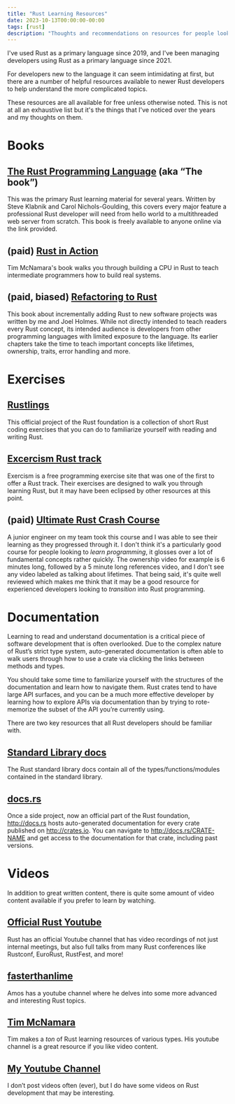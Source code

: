 ```yaml
---
title: "Rust Learning Resources"
date: 2023-10-13T00:00:00-00:00
tags: [rust]
description: "Thoughts and recommendations on resources for people looking to learn Rust"
---
```


I've used Rust as a primary language since 2019, and I've been managing
developers using Rust as a primary language since 2021.

For developers new to the language it can seem intimidating at first, but there
are a number of helpful resources available to newer Rust developers to help
understand the more complicated topics.

These resources are all available for free unless otherwise noted. This is not
at all an exhaustive list but it's the things that I've noticed over the years
and my thoughts on them.

# Books

## [The Rust Programming Language](https://doc.rust-lang.org/book/index.html) (aka “The book”)

This was the primary Rust learning material for several years. Written by Steve
Klabnik and Carol Nichols-Goulding, this covers every major feature a
professional Rust developer will need from hello world to a multithreaded web
server from scratch. This book is freely available to anyone online via the link
provided.

## (paid) [Rust in Action](https://www.manning.com/books/rust-in-action)

Tim McNamara's book walks you through building a CPU in Rust to teach
intermediate programmers how to build real systems.

## (paid, biased) [Refactoring to Rust](https://www.manning.com/books/refactoring-to-rust)

This book about incrementally adding Rust to new software projects was written
by me and Joel Holmes. While not directly intended to teach readers every Rust
concept, its intended audience is developers from other programming languages
with limited exposure to the language. Its earlier chapters take the time to
teach important concepts like lifetimes, ownership, traits, error handling and
more.

# Exercises

## [Rustlings](https://github.com/rust-lang/rustlings)

This official project of the Rust foundation is a collection of short Rust
coding exercises that you can do to familiarize yourself with reading and
writing Rust.

## [Excercism Rust track](https://exercism.org/tracks/rust)

Exercism is a free programming exercise site that was one of the first to offer
a Rust track. Their exercises are designed to walk you through learning Rust,
but it may have been eclipsed by other resources at this point.

## (paid) [Ultimate Rust Crash Course](https://www.udemy.com/course/ultimate-rust-crash-course/)

A junior engineer on my team took this course and I was able to see their
learning as they progressed through it. I don't think it's a particularly good
course for people looking to _learn programming_, it glosses over a lot of
fundamental concepts rather quickly. The ownership video for example is 6
minutes long, followed by a 5 minute long references video, and I don't see any
video labeled as talking about lifetimes. That being said, it's quite well
reviewed which makes me think that it may be a good resource for experienced
developers looking to _transition_ into Rust programming.

# Documentation

Learning to read and understand documentation is a critical piece of software
development that is often overlooked. Due to the complex nature of Rust’s strict
type system, auto-generated documentation is often able to walk users through
how to use a crate via clicking the links between methods and types.

You should take some time to familiarize yourself with the structures of the
documentation and learn how to navigate them. Rust crates tend to have large API
surfaces, and you can be a much more effective developer by learning how to
explore APIs via documentation than by trying to rote-memorize the subset of the
API you’re currently using.

There are two key resources that all Rust developers should be familiar with.

## [Standard Library docs](https://doc.rust-lang.org/std/index.html)

The Rust standard library docs contain all of the types/functions/modules
contained in the standard library.

## [docs.rs](https://docs.rs)

Once a side project, now an official part of the Rust foundation, http://docs.rs hosts
auto-generated documentation for every crate published on http://crates.io. You can
navigate to http://docs.rs/CRATE-NAME and get access to the documentation for that
crate, including past versions.

# Videos

In addition to great written content, there is quite some amount of video
content available if you prefer to learn by watching.

## [Official Rust Youtube](https://www.youtube.com/@RustVideos/playlists)

Rust has an official Youtube channel that has video recordings of not just
internal meetings, but also full talks from many Rust conferences like Rustconf,
EuroRust, RustFest, and more!

## [fasterthanlime](https://www.youtube.com/@fasterthanlime)

Amos has a youtube channel where he delves into some more advanced and
interesting Rust topics.

## [Tim McNamara](https://www.youtube.com/timClicks)

Tim makes a _ton_ of Rust learning resources of various types. His youtube
channel is a great resource if you like video content.

## [My Youtube Channel](https://www.youtube.com/@lily-mara)

I don’t post videos often (ever), but I do have some videos on Rust development
that may be interesting.
